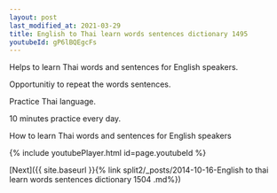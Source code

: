 ```yaml
---
layout: post
last_modified_at: 2021-03-29
title: English to Thai learn words sentences dictionary 1495 
youtubeId: gP6lBQEgcFs
---
```

 
 
Helps to learn Thai words and sentences for English speakers.

Opportunitiy to repeat the words sentences. 

Practice Thai language. 
 
10 minutes practice every day. 
 
How to learn Thai words and sentences for English speakers 
 
{% include youtubePlayer.html id=page.youtubeId %}
 
 
[Next]({{ site.baseurl }}{% link  split2/_posts/2014-10-16-English to thai learn words sentences dictionary 1504 .md%})
 
